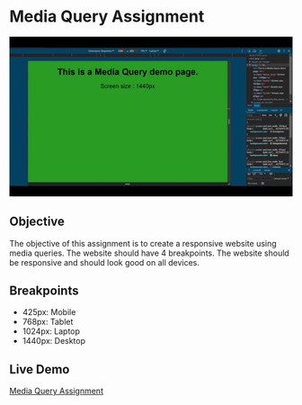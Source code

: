 # Media Query Assignment

![Media Query Assignment](./outputs/ezgif-4-aa10b6b2be.gif)

## Objective
The objective of this assignment is to create a responsive website using media queries. The website should have 4 breakpoints. The website should be responsive and should look good on all devices.

## Breakpoints
+ 425px: Mobile
+ 768px: Tablet
+ 1024px: Laptop
+ 1440px: Desktop

## Live Demo

[Media Query Assignment](https://zeeshank261.github.io/Media-Query-Assignment/)
